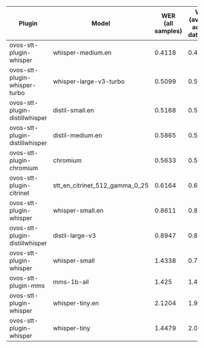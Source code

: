 |Plugin|Model|WER<br>(all samples)| WER<br>(average across datasets) | Damerau Similarity | Score |
|-----|-----|--------------------|----------------------------------|--------------------|-------|
| ovos-stt-plugin-whisper | whisper-medium.en | 0.4118 | 0.4118 | 0.7463 | 43.9004 |
| ovos-stt-plugin-whisper-turbo | whisper-large-v3-turbo | 0.5099 | 0.5099 | 0.8277 | 40.5624 |
| ovos-stt-plugin-distillwhisper | distil-small.en | 0.5168 | 0.5373 | 0.6778 | 32.0579 |
| ovos-stt-plugin-distillwhisper | distil-medium.en | 0.5865 | 0.5392 | 0.6295 | 27.5177 |
| ovos-stt-plugin-chromium | chromium | 0.5633 | 0.5927 | 0.6027 | 25.4346 |
| ovos-stt-plugin-citrinet | stt_en_citrinet_512_gamma_0_25 | 0.6164 | 0.6151 | 0.518 | 19.9031 |
| ovos-stt-plugin-whisper | whisper-small.en | 0.8611 | 0.8866 | 0.5613 | 7.0808 |
| ovos-stt-plugin-distillwhisper | distil-large-v3 | 0.8947 | 0.8947 | 0.3229 | 3.3985 |
| ovos-stt-plugin-whisper | whisper-small | 1.4338 | 0.734 | 0.3257 | -2.7337 |
| ovos-stt-plugin-mms | mms-1b-all | 1.425 | 1.425 | 0.1737 | -7.3821 |
| ovos-stt-plugin-whisper | whisper-tiny.en | 2.1204 | 1.9938 | 0.2825 | -29.8629 |
| ovos-stt-plugin-whisper | whisper-tiny | 1.4479 | 2.0777 | 0.5484 | -41.8295 |